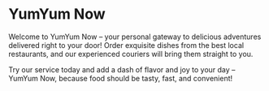 # YumYum Now
Welcome to YumYum Now – your personal gateway to delicious adventures delivered right to your door! Order exquisite dishes from the best local restaurants, and our experienced couriers will bring them straight to you. 

Try our service today and add a dash of flavor and joy to your day – YumYum Now, because food should be tasty, fast, and convenient!
